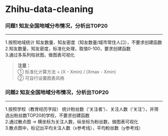 # Zhihu-data-cleaning

### 问题1 知友全国地域分布情况，分析出TOP20
-------
1.按照地域统计 知友数量、知友密度（知友数量/城市常住人口），不要求创建函数  
2.知友数量，知友密度，标准化处理，取值0-100，要求创建函数  
3.通过多系列柱状图，做图表可视化  
>**注意：**  
① 标准化计算方法 = (X - Xmin) / (Xmax - Xmin)  
② 可自行设置图表风格
### 问题2 知友全国地域分布情况，分析出TOP20
-------
1.按照学校（教育经历字段） 统计粉丝数（‘关注者’）、关注人数（‘关注’），并筛选出粉丝数TOP20的学校，不要求创建函数  
2.通过散点图 → 横坐标为关注人数，纵坐标为粉丝数，做图表可视化  
3.散点图中，标记出平均关注人数（x参考线），平均粉丝数（y参考线）
